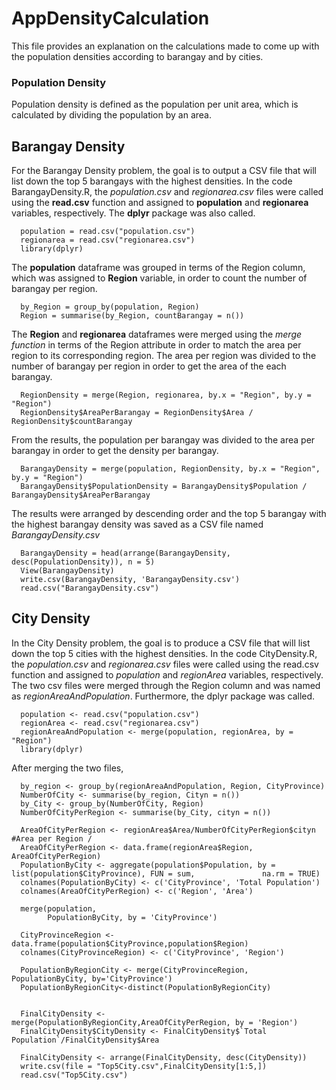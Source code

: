 # AppDensityCalculation
This file provides an explanation on the calculations made to come up with the population densities according to barangay and by cities. 
### Population Density 
Population density is defined as the population per unit area, which is calculated by dividing the population by an area.
## Barangay Density
For the Barangay Density problem, the goal is to output a CSV file that will list down the top 5 barangays with the highest densities.
In the code BarangayDensity.R, the *population.csv* and *regionarea.csv* files were called using the **read.csv** function and assigned to **population** and **regionarea** variables, respectively. The **dplyr** package was also called.

      population = read.csv("population.csv")
      regionarea = read.csv("regionarea.csv")
      library(dplyr)

The **population** dataframe was grouped in terms of the Region column, which was assigned to **Region** variable, in order to count the number of barangay per region.      

      by_Region = group_by(population, Region)
      Region = summarise(by_Region, countBarangay = n())

The **Region** and **regionarea** dataframes were merged using the *merge function* in terms of the Region attribute in order to match the area per region to its corresponding region. The area per region was divided to the number of barangay per region in order to get the area of the each barangay. 

      RegionDensity = merge(Region, regionarea, by.x = "Region", by.y = "Region")
      RegionDensity$AreaPerBarangay = RegionDensity$Area / RegionDensity$countBarangay

From the results, the population per barangay was divided to the area per barangay in order to get the density per barangay.

      BarangayDensity = merge(population, RegionDensity, by.x = "Region", by.y = "Region")
      BarangayDensity$PopulationDensity = BarangayDensity$Population / BarangayDensity$AreaPerBarangay

The results were arranged by descending order and the top 5 barangay with the highest barangay density was saved as a CSV file named *BarangayDensity.csv*

      BarangayDensity = head(arrange(BarangayDensity, desc(PopulationDensity)), n = 5)
      View(BarangayDensity)
      write.csv(BarangayDensity, 'BarangayDensity.csv')
      read.csv("BarangayDensity.csv")


## City Density
In the City Density problem, the goal is to produce a CSV file that will list down the top 5 cities with the highest densities.
In the code CityDensity.R, the *population.csv* and *regionarea.csv* files were called using the read.csv function and assigned to *population* and *regionArea* variables, respectively. The two csv files were merged through the Region column and was named as *regionAreaAndPopulation*. Furthermore, the dplyr package was called.

      population <- read.csv("population.csv")
      regionArea <- read.csv("regionarea.csv")
      regionAreaAndPopulation <- merge(population, regionArea, by = "Region")
      library(dplyr)

After merging the two files, 

      by_region <- group_by(regionAreaAndPopulation, Region, CityProvince)
      NumberOfCity <- summarise(by_region, Cityn = n())
      by_City <- group_by(NumberOfCity, Region)
      NumberOfCityPerRegion <- summarise(by_City, cityn = n())

      AreaOfCityPerRegion <- regionArea$Area/NumberOfCityPerRegion$cityn #Area per Region / 
      AreaOfCityPerRegion <- data.frame(regionArea$Region, AreaOfCityPerRegion)
      PopulationByCity <- aggregate(population$Population, by = list(population$CityProvince), FUN = sum,               na.rm = TRUE)
      colnames(PopulationByCity) <- c('CityProvince', 'Total Population')
      colnames(AreaOfCityPerRegion) <- c('Region', 'Area')

      merge(population,
            PopulationByCity, by = 'CityProvince')

      CityProvinceRegion <- data.frame(population$CityProvince,population$Region)
      colnames(CityProvinceRegion) <- c('CityProvince', 'Region')

      PopulationByRegionCity <- merge(CityProvinceRegion, PopulationByCity, by='CityProvince')
      PopulationByRegionCity<-distinct(PopulationByRegionCity)


      FinalCityDensity <- merge(PopulationByRegionCity,AreaOfCityPerRegion, by = 'Region')
      FinalCityDensity$CityDensity <- FinalCityDensity$`Total Population`/FinalCityDensity$Area

      FinalCityDensity <- arrange(FinalCityDensity, desc(CityDensity))
      write.csv(file = "Top5City.csv",FinalCityDensity[1:5,])
      read.csv("Top5City.csv")
